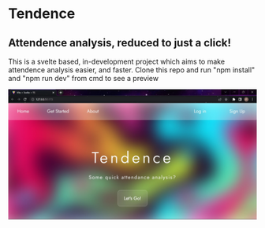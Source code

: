 # Tendence

## Attendence analysis, reduced to just a click!

This is a svelte based, in-development project which aims to make attendence analysis easier, and faster.
Clone this repo and run "npm install" and "npm run dev" from cmd to see a preview

![View Website Image](https://github.com/pranav-ambig/Tendence/blob/main/src/assets/Demo-Img.jpg?raw=true)
